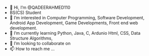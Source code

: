 - 👋 Hi, I’m @QADEERAHMED110
- BS(CS) Student
- 👀 I’m interested in Computer Programming, Software Development, Android App Development, Game Developments, Front end web development.
- 🌱 I’m currently learning Python, Java, C, Ardunio Html, CSS, Data Structure Algorithms, 
- 💞️ I’m looking to collaborate on 
- 📫 How to reach me ...

<!---
QADEERAHMED110/QADEERAHMED110 is a ✨ special ✨ repository because its `README.md` (this file) appears on your GitHub profile.
You can click the Preview link to take a look at your changes.
--->
